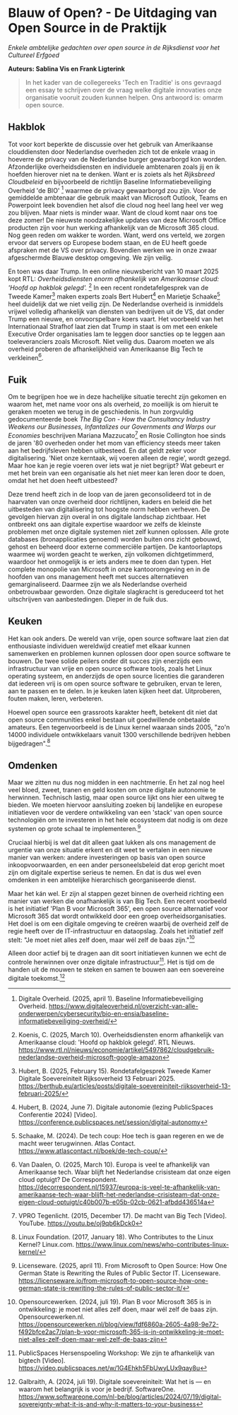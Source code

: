 
# Blauw of Open? - De Uitdaging van Open Source in de Praktijk 

*Enkele ambtelijke gedachten over open source in de Rijksdienst voor het Cultureel Erfgoed*

**Auteurs: Sablina Vis en Frank Ligterink** 

> In het kader van de collegereeks 'Tech en Traditie' is ons gevraagd een essay te schrijven over de vraag welke digitale innovaties onze organisatie vooruit zouden kunnen helpen. Ons antwoord is: omarm open source. 
> 

## Hakblok 

Tot voor kort beperkte de discussie over het gebruik van Amerikaanse clouddiensten door Nederlandse overheden zich tot de enkele vraag in hoeverre de privacy van de Nederlandse burger gewaarborgd kon worden. Afzonderlijke overheidsdiensten en individuele ambtenaren zoals jij en ik hoefden hierover niet na te denken. Want er is zoiets als het *Rijksbreed Cloudbeleid* en bijvoorbeeld de richtlijn Baseline Informatiebeveiliging Overheid 'de BIO' [^BIO] waarmee de privacy gewaarborgd zou zijn. Voor de gemiddelde ambtenaar die gebruik maakt van Microsoft Outlook, Teams en Powerpoint leek bovendien het alsof die cloud nog heel lang heel ver weg zou blijven. Maar niets is minder waar. Want de cloud komt naar ons toe deze zomer! De nieuwste noodzakelijke updates van deze Microsoft Office producten zijn voor hun werking afhankelijk van de Microsoft 365 cloud. Nog geen reden om wakker te worden. Want, werd ons verteld, we zorgen ervoor dat servers op Europese bodem staan, en de EU heeft goede afspraken met de VS over privacy. Bovendien werken we in onze zwaar afgeschermde Blauwe desktop omgeving. We zijn veilig. 



En toen was daar Trump. In een online nieuwsbericht van 10 maart 2025  kopt RTL: *Overheidsdiensten enorm afhankelijk van Amerikaanse cloud: 'Hoofd op hakblok gelegd'.* [^RTL] In een recent rondetafelgesprek van de Tweede Kamer[^TK] maken experts zoals Bert Hubert[^BERT] en Marietje Schaake[^MS] heel duidelijk dat we niet veilig zijn. De Nederlandse overheid is inmiddels vrijwel volledig afhankelijk van diensten van bedrijven uit de VS, dat onder Trump een nieuwe, en onvoorspelbare koers vaart. Het voorbeeld van het Internationaal Strafhof laat zien dat Trump in staat is om met een enkele Executive Order organisaties lam te leggen door sancties op te leggen aan toeleveranciers zoals Microsoft. Niet veilig dus. Daarom moeten we als overheid proberen de afhankelijkheid van Amerikaanse Big Tech te verkleinen[^COR]. 

## Fuik 

Om te begrijpen hoe we in deze hachelijke situatie terecht zijn gekomen en waarom het, met name voor ons als overheid, zo moeilijk is om hieruit te geraken moeten we terug in de geschiedenis. In hun zorgvuldig gedocumenteerde boek *The Big Con - How the Consultancy Industry Weakens our Businesses, Infantalizes our Governments and Warps our Economies* beschrijven Mariana Mazzucato[^MAZ] en Rosie Collington hoe sinds de jaren '80 overheden onder het mom van efficiency steeds meer taken aan het bedrijfsleven hebben uitbesteed. En dat geldt zeker voor digitalisering. 'Niet onze kerntaak, wij voeren alleen de regie', wordt gezegd. Maar hoe kan je regie voeren over iets wat je niet begrijpt? Wat gebeurt er met het brein van een organisatie als het niet meer kan leren door te doen, omdat het het doen heeft uitbesteed? 

Deze trend heeft zich in de loop van de jaren geconsolideerd tot in de haarvaten van onze overheid door richtlijnen, kaders en beleid die het uitbesteden van digitalisering tot hoogste norm hebben verheven. De gevolgen hiervan zijn overal in ons digitale landschap zichtbaar. Het ontbreekt ons aan digitale expertise waardoor we zelfs de kleinste problemen met onze digitale systemen niet zelf kunnen oplossen. Alle grote databases (bronapplicaties genoemd) worden buiten ons zicht gebouwd, gehost en beheerd door externe commerciële partijen. De kantoorlaptops waarmee wij worden geacht te werken, zijn volkomen dichtgetimmerd, waardoor het onmogelijk is er iets anders mee te doen dan typen.  Het  complete monopolie van Microsoft in onze kantooromgeving en in de hoofden van ons management heeft met succes alternatieven gemarginaliseerd. Daarmee zijn we als Nederlandse overheid onbetrouwbaar geworden. Onze digitale slagkracht is gereduceerd tot het uitschrijven van aanbestedingen. Dieper in de fuik dus.     

## Keuken 

Het kan ook anders. De wereld van vrije, open source software laat zien dat enthousiaste individuen  wereldwijd creatief met elkaar kunnen samenwerken en problemen kunnen oplossen door open source software te bouwen. De twee solide peilers onder dit succes zijn enerzijds een infrastructuur van vrije en open source software tools, zoals het Linux operating systeem, en anderzijds de open source licenties die garanderen dat iedereen vrij is om open source software te gebruiken, ervan te leren, aan te passen en te delen. In je keuken laten kijken heet dat. Uitproberen, fouten maken, leren, verbeteren. 

Hoewel open source een grassroots karakter heeft, betekent dit niet dat open source communities enkel bestaan uit goedwillende onbetaalde amateurs. Een tegenvoorbeeld is de Linux kernel waaraan sinds 2005, "zo'n 14000 individuele ontwikkelaars vanuit 1300 verschillende bedrijven hebben bijgedragen".[^LIN] 

## Omdenken 

Maar we zitten nu dus nog midden in een nachtmerrie. En het zal nog heel veel bloed, zweet, tranen en geld kosten om onze digitale autonomie te herwinnen. Technisch lastig, maar open source lijkt ons hier een uitweg te bieden. We moeten hiervoor aansluiting zoeken bij landelijke en europese initiatieven voor de verdere ontwikkeling van een 'stack' van open source technologiën om te investeren in het hele ecosysteem dat nodig is om deze systemen op grote schaal te implementeren.[^LINC]

Cruciaal hierbij is wel dat dit alleen gaat lukken als ons management de urgentie van onze situatie erkent en dit weet te vertalen in een nieuwe manier van werken: andere investeringen op basis van open source inkoopvoorwaarden, en een ander personeelsbeleid dat erop gericht moet zijn om digitale expertise serieus te nemen. En dat is dus wel even omdenken in een ambtelijke hierarchisch georganiseerde dienst.

Maar het kán wel. Er zijn al stappen gezet binnen de overheid richting een manier van werken die onafhankelijk is van Big Tech. Een recent voorbeeld is het initiatief 'Plan B voor Microsoft 365', een open source alternatief voor Microsoft 365 dat wordt ontwikkeld door een groep overheidsorganisaties. Het doel is om een digitale omgeving te creëren waarbij de overheid zelf de regie heeft over de IT-infrastructuur en dataopslag. Zoals het initiatief zelf stelt: "Je moet niet alles zelf doen, maar wél zelf de baas zijn."[^PLANB]

Alleen door actief bij te dragen aan dit soort initiatieven kunnen we echt de controle herwinnen over onze digitale infrastructuur[^PUBL]. Het is tijd om de handen uit de mouwen te steken en samen te bouwen aan een soevereine digitale toekomst.[^SOFT]


[^BIO]: Digitale Overheid. (2025, april 1). Baseline Informatiebeveiliging Overheid. https://www.digitaleoverheid.nl/overzicht-van-alle-onderwerpen/cybersecurity/bio-en-ensia/baseline-informatiebeveiliging-overheid/


[^RTL]: Koenis, C. (2025, March 10). Overheidsdiensten enorm afhankelijk van Amerikaanse cloud: 'Hoofd op hakblok gelegd'. RTL Nieuws. https://www.rtl.nl/nieuws/economie/artikel/5497862/cloudgebruik-nederlandse-overheid-microsoft-google-amazon 

[^TK]: Hubert, B. (2025, February 15). Rondetafelgesprek Tweede Kamer Digitale Soevereiniteit Rijksoverheid 13 Februari 2025. https://berthub.eu/articles/posts/digitale-soevereiniteit-rijksoverheid-13-februari-2025/ 

[^BERT]: Hubert, B. (2024, June 7). Digitale autonomie (lezing PublicSpaces Conferentie 2024) [Video]. https://conference.publicspaces.net/session/digital-autonomy

[^MS]: Schaake, M. (2024). De tech coup: Hoe tech is gaan regeren en we de macht weer terugwinnen. Atlas Contact. https://www.atlascontact.nl/boek/de-tech-coup/ 

[^COR]: Van Daalen, O. (2025, March 10). Europa is veel te afhankelijk van Amerikaanse tech. Waar blijft het Nederlandse crisisteam dat onze eigen cloud optuigt? De Correspondent. https://decorrespondent.nl/15937/europa-is-veel-te-afhankelijk-van-amerikaanse-tech-waar-blijft-het-nederlandse-crisisteam-dat-onze-eigen-cloud-optuigt/c40b007b-e05b-02cb-0621-afbdd436514a 

[^MAZ]: VPRO Tegenlicht. (2015, December 17). De macht van Big Tech [Video]. YouTube. https://youtu.be/oj9qb6kDck0

[^LIN]: Linux Foundation. (2017, January 18). Who Contributes to the Linux Kernel? Linux.com.  https://www.linux.com/news/who-contributes-linux-kernel/

[^LINC]: Licenseware. (2025, april 11). From Microsoft to Open Source: How One German State is Rewriting the Rules of Public Sector IT. Licenseware. https://licenseware.io/from-microsoft-to-open-source-how-one-german-state-is-rewriting-the-rules-of-public-sector-it/

[^PLANB]: Opensourcewerken. (2024, juli 19). Plan B voor Microsoft 365 is in ontwikkeling: je moet niet alles zelf doen, maar wél zelf de baas zijn. Opensourcewerken.nl. https://opensourcewerken.nl/blog/view/fdf6860a-2605-4a98-9e72-f492bfce2ac7/plan-b-voor-microsoft-365-is-in-ontwikkeling-je-moet-niet-alles-zelf-doen-maar-wel-zelf-de-baas-zijn 

[^PUBL]: PublicSpaces Hersenspoeling Workshop: We zijn te afhankelijk van bigtech [Video]. https://video.publicspaces.net/w/1G4Ehkh5FbUwyLUx9qay8u

[^SOFT]: Galbraith, A. (2024, juli 19). Digitale soevereiniteit: Wat het is — en waarom het belangrijk is voor je bedrijf. SoftwareOne. https://www.softwareone.com/nl-be/blog/articles/2024/07/19/digital-sovereignty-what-it-is-and-why-it-matters-to-your-business

